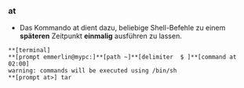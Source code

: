 ### at

* Das Kommando at dient dazu, beliebige Shell-Befehle zu einem **späteren** Zeitpunkt **einmalig** ausführen zu lassen.

```
**[terminal]
**[prompt emmerlin@mypc:]**[path ~]**[delimiter  $ ]**[command at 02:00]
warning: commands will be executed using /bin/sh
**[prompt at>] tar
```








